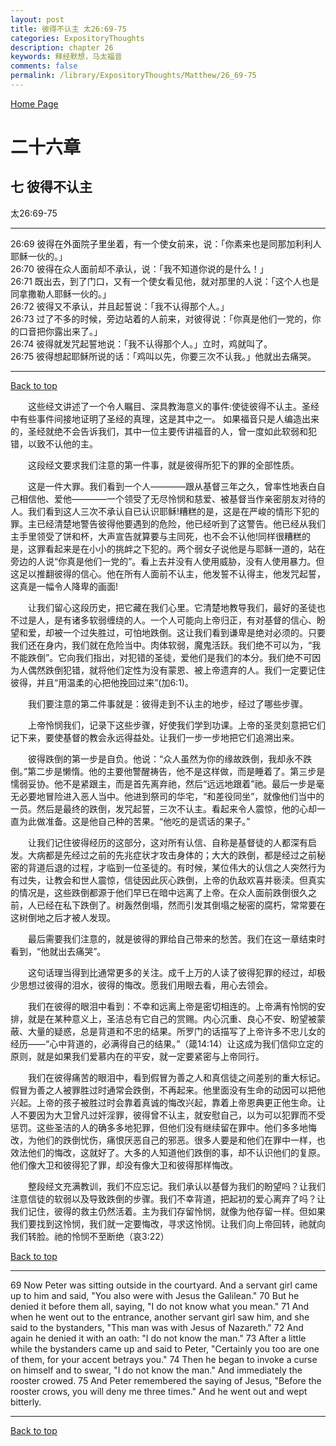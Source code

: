 ```yaml
---
layout: post
title: 彼得不认主 太26:69-75
categories: ExpositoryThoughts
description: chapter 26
keywords: 释经默想，马太福音
comments: false
permalink: /library/ExpositoryThoughts/Matthew/26_69-75
---
```

[ Home Page ]({{site.baseurl}}/index) <br>

<a name="0"></a>
# 二十六章 

## 七 彼得不认主

太26:69-75

***

26:69 彼得在外面院子里坐着，有一个使女前来，说：「你素来也是同那加利利人耶稣一伙的。」<br>
26:70 彼得在众人面前却不承认，说：「我不知道你说的是什么！」<br>
26:71 既出去，到了门口，又有一个使女看见他，就对那里的人说：「这个人也是同拿撒勒人耶稣一伙的。」<br>
26:72 彼得又不承认，并且起誓说：「我不认得那个人。」<br>
26:73 过了不多的时候，旁边站着的人前来，对彼得说：「你真是他们一党的，你的口音把你露出来了。」<br>
26:74 彼得就发咒起誓地说：「我不认得那个人。」立时，鸡就叫了。<br>
26:75 彼得想起耶稣所说的话：「鸡叫以先，你要三次不认我。」他就出去痛哭。<br>

***

[Back to top](#0)

&emsp;&emsp;这些经文讲述了一个令人瞩目、深具教海意义的事件:使徒彼得不认主。圣经中有些事件间接地证明了圣经的真理，这是其中之一。 如果福音只是人编造出来的，圣经就绝不会告诉我们，其中一位主要传讲福音的人，曾一度如此软弱和犯错，以致不认他的主。

&emsp;&emsp;这段经文要求我们注意的第一件事，就是彼得所犯下的罪的全部性质。

&emsp;&emsp;这是一件大罪。我们看到一个人————跟从基督三年之久，曾率性地表白自己相信他、爱他————一个领受了无尽怜悯和慈爱、被基督当作亲密朋友对待的人。我们看到这人三次不承认自已认识耶稣!糟糕的是，这是在严峻的情形下犯的罪。主已经清楚地警告彼得他要遇到的危险，他已经听到了这警告。他已经从我们主手里领受了饼和杯，大声宣告就算要与主同死，也不会不认他!同样很糟糕的是，这罪看起来是在小小的挑衅之下犯的。两个弱女子说他是与耶稣一道的，站在旁边的人说“你真是他们一党的”。看上去并没有人使用威胁，没有人使用暴力。但这足以推翻彼得的信心。他在所有人面前不认主，他发誓不认得主，他发咒起誓，这真是一幅令人降卑的画面!

&emsp;&emsp;让我们留心这段历史，把它藏在我们心里。它清楚地教导我们，最好的圣徒也不过是人，是有诸多软弱缠绕的人。一个人可能向上帝归正，有对基督的信心、盼望和爱，却被一个过失胜过，可怕地跌倒。这让我们看到谦卑是绝对必须的。只要我们还在身内，我们就在危险当中。肉体软弱，魔鬼活跃。我们绝不可以为，“我不能跌倒”。它向我们指出，对犯错的圣徒，爱他们是我们的本分。我们绝不可因为人偶然跌倒犯错，就将他们定性为没有蒙恩、被上帝遗弃的人。我们一定要记住彼得，并且“用温柔的心把他挽回过来”(加6:1)。

&emsp;&emsp;我们要注意的第二件事就是：彼得走到不认主的地步，经过了哪些步骤。

&emsp;&emsp;上帝怜悯我们，记录下这些步骤，好使我们学到功课。上帝的圣灵刻意把它们记下来，要使基督的教会永远得益处。让我们一步一步地把它们追溯出来。

&emsp;&emsp;彼得跌倒的第一步是自负。他说：“众人虽然为你的缘故跌倒，我却永不跌倒。”第二步是懒惰。他的主要他警醒祷告，他不是这样做，而是睡着了。第三步是懦弱妥协。他不是紧跟主，而是首先离弃祂，然后“远远地跟着”祂。最后一步是毫无必要地冒险进入恶人当中。他进到祭司的华宅，“和差役同坐”，就像他们当中的一员。然后是最终的跌倒，发咒起誓，三次不认主。看起来令人震惊，他的心却一直为此做准备。这是他自己种的苦果。“他吃的是谎话的果子。”

&emsp;&emsp;让我们记住彼得经历的这部分，这对所有认信、自称是基督徒的人都深有启发。大病都是先经过之前的先兆症状才攻击身体的；大大的跌倒，都是经过之前秘密的背道后退的过程，才临到一位圣徒的。有时候，某位伟大的认信之人突然行为有过失，让教会和世人震惊，信徒因此灰心跌倒，上帝的仇敌欢喜并亵渎。但真实的情况是，这些跌倒都源于他们早已在暗中远离了上帝。在众人面前跌倒很久之前，人已经在私下跌倒了。树轰然倒塌，然而引发其倒塌之秘密的腐朽，常常要在这树倒地之后才被人发现。

&emsp;&emsp;最后需要我们注意的，就是彼得的罪给自己带来的愁苦。我们在这一章结束时看到，“他就出去痛哭”。

&emsp;&emsp;这句话理当得到比通常更多的关注。成千上万的人读了彼得犯罪的经过，却极少思想过彼得的泪水，彼得的悔改。愿我们用眼去看，用心去领会。

&emsp;&emsp;我们在彼得的眼泪中看到：不幸和远离上帝是密切相连的。上帝满有怜悯的安排，就是在某种意义上，圣洁总有它自己的赏赐。内心沉重、良心不安、盼望被蒙蔽、大量的疑惑，总是背道和不忠的结果。所罗门的话描写了上帝许多不忠儿女的经历——“心中背道的，必满得自己的结果。”（箴14:14）让这成为我们信仰立定的原则，就是如果我们爱慕内在的平安，就一定要紧密与上帝同行。

&emsp;&emsp;我们在彼得痛苦的眼泪中，看到假冒为善之人和真信徒之间差别的重大标记。假冒为善之人被罪胜过时通常会跌倒，不再起来。他里面没有生命的动因可以把他兴起。上帝的孩子被胜过时会靠着真诚的悔改兴起，靠着上帝恩典更正他生命。让人不要因为大卫曾凡过奸淫罪，彼得曾不认主，就安慰自己，以为可以犯罪而不受惩罚。这些圣洁的人的确多多地犯罪，但他们没有继续留在罪中。他们多多地悔改，为他们的跌倒忧伤，痛恨厌恶自己的邪恶。很多人要是和他们在罪中一样，也效法他们的悔改，这就好了。大多的人知道他们跌倒的事，却不认识他们的复原。他们像大卫和彼得犯了罪，却没有像大卫和彼得那样悔改。

&emsp;&emsp;整段经文充满教训，我们不应忘记。我们承认以基督为我们的盼望吗？让我们注意信徒的软弱以及导致跌倒的步骤。我们不幸背道，把起初的爱心离弃了吗？让我们记住，彼得的救主仍然活着。主为我们存留怜悯，就像为他存留一样。但如果我们要找到这怜悯，我们就一定要悔改，寻求这怜悯。让我们向上帝回转，祂就向我们转脸。祂的怜悯不至断绝（哀3:22）

[Back to top](#0)

***

69 Now Peter was sitting outside in the courtyard. And a servant girl came up to him and said, "You also were with Jesus the Galilean." 70 But he denied it before them all, saying, "I do not know what you mean." 71 And when he went out to the entrance, another servant girl saw him, and she said to the bystanders, "This man was with Jesus of Nazareth." 72 And again he denied it with an oath: "I do not know the man." 73 After a little while the bystanders came up and said to Peter, "Certainly you too are one of them, for your accent betrays you." 74 Then he began to invoke a curse on himself and to swear, "I do not know the man." And immediately the rooster crowed. 75 And Peter remembered the saying of Jesus, "Before the rooster crows, you will deny me three times." And he went out and wept bitterly.

***

[Back to top](#0)
